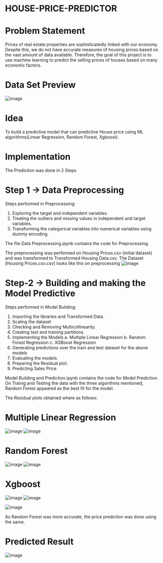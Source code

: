 # HOUSE-PRICE-PREDICTOR

# Problem Statement

Prices of real estate properties are sophisticatedly linked with our economy. Despite this, we do
not have accurate measures of housing prices based on the vast amount of data available.
Therefore, the goal of this project is to use machine learning to predict the selling prices of
houses based on many economic factors. 

# Data Set Preview

![image](https://user-images.githubusercontent.com/85097320/181282785-87b7b9d6-b255-4a10-9248-33cb5246caba.png)

# Idea

To build a predictive model that can predictive House price using ML algorithms(Linear Regression, Random Forest, Xgboost).

# Implementation

The Prediction was done in 2 Steps

# Step 1 -> Data Preprocessing

Steps performed in Preprocessing:

1. Exploring the target and independent variables.
2. Treating the outliers and missing values in independent and target variables.
3. Transforming the categorical variables into numerical variables using dummy encoding.

The file Data Preprocessing.ipynb contains the code for Preprocessing.

The preprocessing was performed on Housing Prices.csv (initial dataset) and was transformed to Transformed Housing Data.csv.
The Dataset [Housing Prices.csv.csv] looks like this on preprocessing
![image](https://user-images.githubusercontent.com/85097320/181287402-42ef7545-923d-4dbd-b082-86a4fcded6e3.png)

# Step-2 -> Building and making the Model Predictive

Steps performed in Model Building:
1. Importing the libraries and Transformed Data.
2. Scaling the dataset
3. Checking and Removing Multicollinearity.
4. Creating test and training partitions
5.    Implementing the Models
      a. Multiple Linear Regression
      b. Random Forest Regression
      c. XGBoost Regression
4.    Generating predictions over the train and test dataset for the above models 
5.    Evaluating the models.
6.    Preparing the Residual plot.
7.    Predicting Sales Price

Model Building and Prediction.ipynb contains the code for Model Prediction.
On Trainig and Testing the data with the three algorithms mentioned, Random Forest appeared as the best fit for the model.

The Residual plots obtained where as follows:

# Multiple Linear Regression
![image](https://user-images.githubusercontent.com/85097320/181289239-eaa1962f-e0b8-46ee-b1be-525429cac87f.png)
![image](https://user-images.githubusercontent.com/85097320/181289285-88082395-f702-4427-b721-a85bcbf150dd.png)

# Random Forest
![image](https://user-images.githubusercontent.com/85097320/181289528-a7b006c9-abe7-4598-914d-0b803f6b64b4.png)
![image](https://user-images.githubusercontent.com/85097320/181289581-f418e4f2-b36d-487d-a33b-0663e5458fa8.png)

# Xgboost
![image](https://user-images.githubusercontent.com/85097320/181289737-dd07a795-bd8b-4c70-88fa-6024d5b06747.png)
![image](https://user-images.githubusercontent.com/85097320/181289782-c08c2b03-6019-4664-84f0-cd389faeb1e6.png)

![image](https://user-images.githubusercontent.com/85097320/181352475-4745df98-fbde-4f2a-8e0d-bbd709364260.png)



As Random Forest was more accurate, the price prediction was done using the same.

# Predicted Result

![image](https://user-images.githubusercontent.com/85097320/181352456-2d864aae-799a-475c-af5c-222cae9171f0.png)


